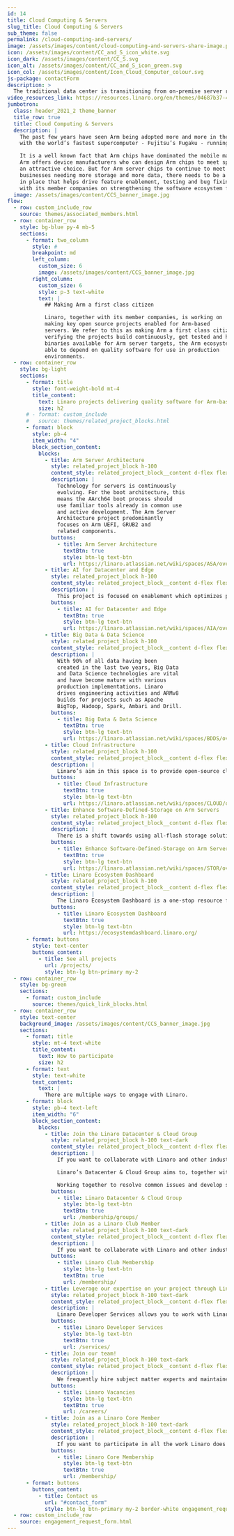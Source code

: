 ```yaml
---
id: 14
title: Cloud Computing & Servers
slug_title: Cloud Computing & Servers
sub_theme: false
permalink: /cloud-computing-and-servers/
image: /assets/images/content/cloud-computing-and-servers-share-image.png
icon: /assets/images/content/CC_and_S_icon_white.svg
icon_dark: /assets/images/content/CC_S.svg
icon_alt: /assets/images/content/CC_and_S_icon_green.svg
icon_col: /assets/images/content/Icon_Cloud_Computer_colour.svg
js-package: contactForm
description: >
  The traditional data center is transitioning from on-premise server racks to cloud technologies in third party data centers. Accelerated by the pandemic and the need for remote work, datacenter and cloud infrastructure are expected to deliver more connectivity faster - while remaining secure. To help achieve this, Linaro works with member companies to make key open source projects enabled for Arm-based servers. The work we do ensures the Arm server ecosystem can rely on quality software.
video_resources_link: https://resources.linaro.org/en/themes/04687b37-4cdc-4716-a26b-64e0e55ed988
jumbotron:
  class: header_2021_2 theme_banner
  title_row: true
  title: Cloud Computing & Servers
  description: |
    The past few years have seen Arm being adopted more and more in the server space,
    with the world’s fastest supercomputer - Fujitsu’s Fugaku - running on Arm CPUs.

    It is a well known fact that Arm chips have dominated the mobile market. The flexibility
    Arm offers device manufacturers who can design Arm chips to meet specific needs make it
    an attractive choice. But for Arm server chips to continue to meet the demands of
    businesses needing more storage and more data, there needs to be a software ecosystem
    in place that helps drive feature enablement, testing and bug fixing. Linaro works together
    with its member companies on strengthening the software ecosystem for Arm servers.
  image: /assets/images/content/CCS_banner_image.jpg
flow:
  - row: custom_include_row
    source: themes/associated_members.html
  - row: container_row
    style: bg-blue py-4 mb-5
    sections:
      - format: two_column
        style: #
        breakpoint: md
        left_column:
          custom_size: 6
          image: /assets/images/content/CCS_banner_image.jpg
        right_column:
          custom_size: 6
          style: p-3 text-white
          text: |
            ## Making Arm a first class citizen

            Linaro, together with its member companies, is working on
            making key open source projects enabled for Arm-based
            servers. We refer to this as making Arm a first class citizen. By
            verifying the projects build continuously, get tested and have
            binaries available for Arm server targets, the Arm ecosystem is
            able to depend on quality software for use in production
            environments.
  - row: container_row
    style: bg-light
    sections:
      - format: title
        style: font-weight-bold mt-4
        title_content:
          text: Linaro projects delivering quality software for Arm-based servers
          size: h2
      # - format: custom_include
      #   source: themes/related_project_blocks.html
      - format: block
        style: pb-4
        item_width: "4"
        block_section_content:
          blocks:
            - title: Arm Server Architecture
              style: related_project_block h-100
              content_style: related_project_block__content d-flex flex-column justify-content-between align-items-start
              description: |
                Technology for servers is continuously
                evolving. For the boot architecture, this
                means the AArch64 boot process should
                use familiar tools already in common use
                and active development. The Arm Server
                Architecture project predominantly
                focuses on Arm UEFI, GRUB2 and
                related components.
              buttons:
                - title: Arm Server Architecture
                  textBtn: true
                  style: btn-lg text-btn
                  url: https://linaro.atlassian.net/wiki/spaces/ASA/overview
            - title: AI for Datacenter and Edge
              style: related_project_block h-100
              content_style: related_project_block__content d-flex flex-column justify-content-between align-items-start
              description: |
                This project is focused on enablement which optimizes performance in HPC and AI computing. The project is addressing a wide range of use cases for AI training and inference, targeting Armv8.x based servers and supercomputers such as Fujitsu's high end Fugaku supercomputer, Neoverse and Cortex-A based edge devices.
              buttons:
                - title: AI for Datacenter and Edge
                  textBtn: true
                  style: btn-lg text-btn
                  url: https://linaro.atlassian.net/wiki/spaces/AIA/overview
            - title: Big Data & Data Science
              style: related_project_block h-100
              content_style: related_project_block__content d-flex flex-column justify-content-between align-items-start
              description: |
                With 90% of all data having been
                created in the last two years, Big Data
                and Data Science technologies are vital
                and have become mature with various
                production implementations. Linaro
                drives engineering activities and ARMv8
                builds for projects such as Apache
                BigTop, Hadoop, Spark, Ambari and Drill.
              buttons:
                - title: Big Data & Data Science
                  textBtn: true
                  style: btn-lg text-btn
                  url: https://linaro.atlassian.net/wiki/spaces/BDDS/overview
            - title: Cloud Infrastructure
              style: related_project_block h-100
              content_style: related_project_block__content d-flex flex-column justify-content-between align-items-start
              description: |
                Linaro’s aim in this space is to provide open-source cloud infrastructure projects with the capabilities to easily deploy, manage and deliver performance on Arm64. Engineering activities include technologies such as hypervisors and container based virtualization (OpenStack, Kubernetes) and Software Defined Storage (Ceph).
              buttons:
                - title: Cloud Infrastructure
                  textBtn: true
                  style: btn-lg text-btn
                  url: https://linaro.atlassian.net/wiki/spaces/CLOUD/overview
            - title: Enhance Software-Defined-Storage on Arm Servers
              style: related_project_block h-100
              content_style: related_project_block__content d-flex flex-column justify-content-between align-items-start
              description: |
                There is a shift towards using all-flash storage solutions (SSD/NVME) as opposed to traditional HDD disks due to improvements in performance. The goal of this project is to collaborate with industry leaders in the Arm server ecosystem so that we can provide competitive and leading storage solutions with Arm servers.
              buttons:
                - title: Enhance Software-Defined-Storage on Arm Servers
                  textBtn: true
                  style: btn-lg text-btn
                  url: https://linaro.atlassian.net/wiki/spaces/STOR/overview
            - title: Linaro Ecosystem Dashboard
              style: related_project_block h-100
              content_style: related_project_block__content d-flex flex-column justify-content-between align-items-start
              description: |
                The Linaro Ecosystem Dashboard is a one-stop resource for everyone to find necessary software project info and resources about Arm support. The aim is to provide a complete picture of the Arm ecosystem landscape. At present the Linaro Ecosystem Dashboard is focused on the server landscape but Linaro will be expanding this to other verticals.
              buttons:
                - title: Linaro Ecosystem Dashboard
                  textBtn: true
                  style: btn-lg text-btn
                  url: https://ecosystemdashboard.linaro.org/
      - format: buttons
        style: text-center
        buttons_content:
          - title: See all projects
            url: /projects/
            style: btn-lg btn-primary my-2
  - row: container_row
    style: bg-green
    sections:
      - format: custom_include
        source: themes/quick_link_blocks.html
  - row: container_row
    style: text-center
    background_image: /assets/images/content/CCS_banner_image.jpg
    sections:
      - format: title
        style: mt-4 text-white
        title_content:
          text: How to participate
          size: h2
      - format: text
        style: text-white
        text_content:
          text: |
            There are multiple ways to engage with Linaro.
      - format: block
        style: pb-4 text-left
        item_width: "6"
        block_section_content:
          blocks:
            - title: Join the Linaro Datacenter & Cloud Group
              style: related_project_block h-100 text-dark
              content_style: related_project_block__content d-flex flex-column justify-content-between align-items-start
              description: |
                If you want to collaborate with Linaro and other industry leaders in the Arm Server Ecosystem specifically, you can join the Linaro Datacenter & Cloud Group.

                Linaro’s Datacenter & Cloud Group aims to, together with its members, provide a common development center for the Arm enterprise ecosystem.

                Working together to resolve common issues and develop standards reduces fragmentation and helps all participating companies deliver their products to market faster.
              buttons:
                - title: Linaro Datacenter & Cloud Group
                  style: btn-lg text-btn
                  textBtn: true
                  url: /membership/groups/
            - title: Join as a Linaro Club Member
              style: related_project_block h-100 text-dark
              content_style: related_project_block__content d-flex flex-column justify-content-between align-items-start
              description: |
                If you want to collaborate with Linaro and other industry leaders on all verticals in the Arm Ecosystem, club membership is the right option for you.
              buttons:
                - title: Linaro Club Membership
                  style: btn-lg text-btn
                  textBtn: true
                  url: /membership/
            - title: Leverage our expertise on your project through Linaro Developer Services.
              style: related_project_block h-100 text-dark
              content_style: related_project_block__content d-flex flex-column justify-content-between align-items-start
              description: |
                Linaro Developer Services allows you to work with Linaro on a one-to-one basis on your specific project.
              buttons:
                - title: Linaro Developer Services
                  style: btn-lg text-btn
                  textBtn: true
                  url: /services/
            - title: Join our team!
              style: related_project_block h-100 text-dark
              content_style: related_project_block__content d-flex flex-column justify-content-between align-items-start
              description: |
                We frequently hire subject matter experts and maintainers - if you're interested in becoming part of our team, go to the Linaro careers page to find out more.
              buttons:
                - title: Linaro Vacancies
                  style: btn-lg text-btn
                  textBtn: true
                  url: /careers/
            - title: Join as a Linaro Core Member
              style: related_project_block h-100 text-dark
              content_style: related_project_block__content d-flex flex-column justify-content-between align-items-start
              description: |
                If you want to participate in all the work Linaro does as well as have access to your own dedicated engineering team, then core membership is the right option for you.
              buttons:
                - title: Linaro Core Membership
                  style: btn-lg text-btn
                  textBtn: true
                  url: /membership/
      - format: buttons
        buttons_content:
          - title: Contact us
            url: "#contact_form"
            style: btn-lg btn-primary my-2 border-white engagement_request_contact_btn
  - row: custom_include_row
    source: engagement_request_form.html
---
```

